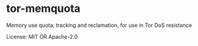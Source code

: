# tor-memquota

Memory use quota, tracking and reclamation, for use in Tor DoS resistance

License: MIT OR Apache-2.0
